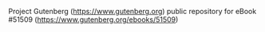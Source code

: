 Project Gutenberg (https://www.gutenberg.org) public repository for
eBook #51509 (https://www.gutenberg.org/ebooks/51509)
